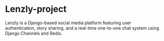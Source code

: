 # Lenzly-project
Lenzly is a Django-based social media platform featuring user authentication, story sharing, and a real-time one-to-one chat system using Django Channels and Redis.
